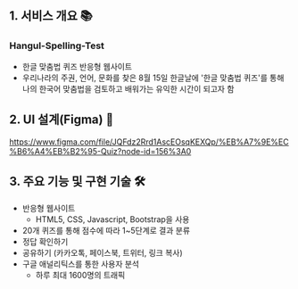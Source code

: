 ## 1. 서비스 개요 📚
### Hangul-Spelling-Test
* 한글 맞춤법 퀴즈 반응형 웹사이트
* 우리나라의 주권, 언어, 문화를 찾은 8월 15일 한글날에 '한글 맞춤법 퀴즈'를 통해    
나의 한국어 맞춤법을 검토하고 배워가는 유익한 시간이 되고자 함

## 2. UI 설계(Figma) 📄
https://www.figma.com/file/JQFdz2Rrd1AscEOsqKEXQp/%EB%A7%9E%EC%B6%A4%EB%B2%95-Quiz?node-id=156%3A0

## 3. 주요 기능 및 구현 기술 🛠
* 반응형 웹사이트
  * HTML5, CSS, Javascript, Bootstrap을 사용
* 20개 퀴즈를 통해 점수에 따라 1~5단계로 결과 분류
* 정답 확인하기
* 공유하기 (카카오톡, 페이스북, 트위터, 링크 복사)
* 구글 애널리틱스를 통한 사용자 분석 
  * 하루 최대 1600명의 트래픽
